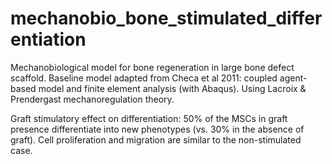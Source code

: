 # mechanobio_bone_stimulated_differentiation

Mechanobiological model for bone regeneration in large bone defect scaffold.
Baseline model adapted from Checa et al 2011: coupled agent-based model and finite element analysis (with Abaqus).
Using Lacroix & Prendergast mechanoregulation theory.

Graft stimulatory effect on differentiation: 50% of the MSCs in graft presence differentiate into new phenotypes (vs. 30% in the absence of graft).
Cell proliferation and migration are similar to the non-stimulated case.
